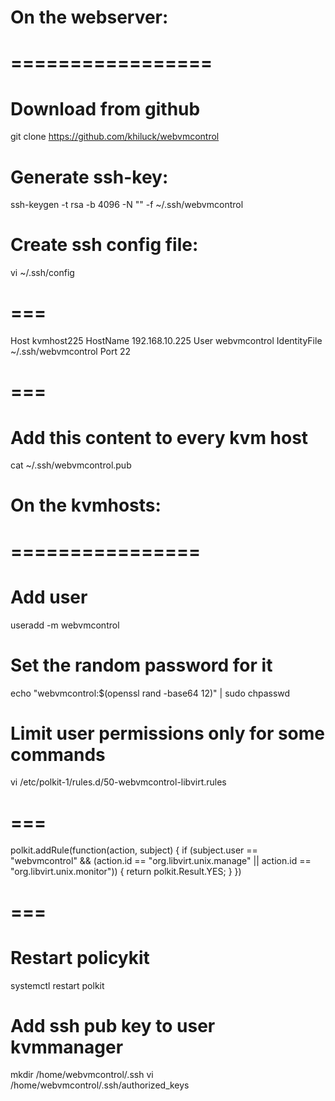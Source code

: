 # On the webserver:
# =================

# Download from github
git clone https://github.com/khiluck/webvmcontrol

# Generate ssh-key:
ssh-keygen -t rsa -b 4096 -N "" -f ~/.ssh/webvmcontrol

# Create ssh config file:
vi ~/.ssh/config
# ===
Host kvmhost225
    HostName 192.168.10.225
    User webvmcontrol
    IdentityFile ~/.ssh/webvmcontrol
    Port 22
# ===

# Add this content to every kvm host
cat ~/.ssh/webvmcontrol.pub


# On the kvmhosts:
# ================

# Add user
useradd -m webvmcontrol

# Set the random password for it
echo "webvmcontrol:$(openssl rand -base64 12)" | sudo chpasswd

# Limit user permissions only for some commands
vi /etc/polkit-1/rules.d/50-webvmcontrol-libvirt.rules
# ===
polkit.addRule(function(action, subject) {
    if (subject.user == "webvmcontrol" &&
        (action.id == "org.libvirt.unix.manage" ||
         action.id == "org.libvirt.unix.monitor")) {
        return polkit.Result.YES;
    }
})
# ===

# Restart policykit
systemctl restart polkit

# Add ssh pub key to user kvmmanager
mkdir /home/webvmcontrol/.ssh
vi /home/webvmcontrol/.ssh/authorized_keys
